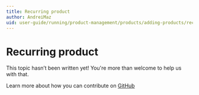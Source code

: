 ```yaml
---
title: Recurring product
author: AndreiMaz
uid: user-guide/running/product-management/products/adding-products/recurring-products
---
```

# Recurring product

This topic hasn’t been written yet! You're more than welcome to help us with that.

Learn more about how you can contribute on [GitHub](https://github.com/nopSolutions/nopCommerce-Docs/blob/master/CONTRIBUTING.md)
